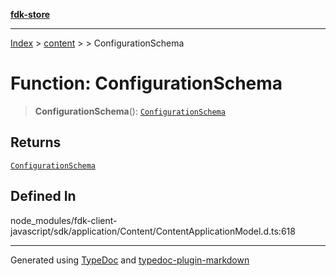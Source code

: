 [**fdk-store**](../../../README.md)
***

[Index](../../../API.md) > [content](../../README.md) > [<internal>](../README.md) > ConfigurationSchema

# Function: ConfigurationSchema

> **ConfigurationSchema**(): [`ConfigurationSchema`](../type-aliases/type-alias.ConfigurationSchema.md)

## Returns

[`ConfigurationSchema`](../type-aliases/type-alias.ConfigurationSchema.md)

## Defined In

node\_modules/fdk-client-javascript/sdk/application/Content/ContentApplicationModel.d.ts:618

***
Generated using [TypeDoc](https://typedoc.org/) and [typedoc-plugin-markdown](https://www.npmjs.com/package/typedoc-plugin-markdown)

